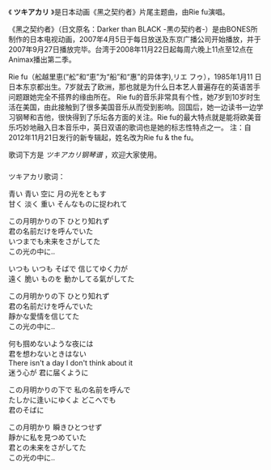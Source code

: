 

《 **ツキアカリ** 》是日本动画《黑之契约者》片尾主题曲，由Rie fu演唱。

  

《黑之契约者》（日文原名：Darker than BLACK
-黒の契约者-）是由BONES所制作的日本电视动画，2007年4月5日于每日放送及东京广播公司开始播放，并于2007年9月27日播放完毕。台湾于2008年11月22日起每周六晚上11点至12点在Animax播出第二季。

  

Rie fu（舩越里恵(“舩”和“恵”为“船”和“惠”的异体字),リエ フゥ），1985年1月11
日日本东京都出生。7岁就去了欧洲，那也就是为什么日本艺人普遍存在的英语苦手问题跟她完全不搭界的缘由所在。 Rie
fu的音乐非常具有个性，她7岁到10岁时生活在美国，由此接触到了很多美国音乐从而受到影响。回国后，她一边读书一边学习钢琴和吉他，很快得到了乐坛各方面的关注。Rie
fu的最大特点就是能将欧美音乐巧妙地融入日本音乐中，英日双语的歌词也是她的标志性特点之一。 注：自2012年11月21日发行的新专辑起，姓名改为Rie fu
& the fu。

  

歌词下方是 _ツキアカリ钢琴谱_ ，欢迎大家使用。

###  
ツキアカリ歌词：

  
青い 青い 空に 月の光をともす  
甘く 淡く 重い そんなものに捉われて

この月明かりの下 ひとり知れず  
君の名前だけを呼んでいた  
いつまでも未来をさがしてた  
この光の中に..

いつも いつも そばで 信じてゆく力が  
遠く 脆い ものを 動かしてる氣がしてた

この月明かりの下 ひとり知れず  
君の名前だけを呼んでいた  
靜かな愛情を信じてた  
この光の中に..

何も掴めないような夜には  
君を想わないときはない  
There isn't a day I don't think about it  
迷う心が 君に届くように

この月明かりの下で 私の名前を呼んで  
たしかに逢いにゆくよ どこへでも  
君のそばに

この月明かり 瞬きひとつせず  
靜かに私を見つめていた  
君との未来をさがしてた  
この光の中に..  
  

